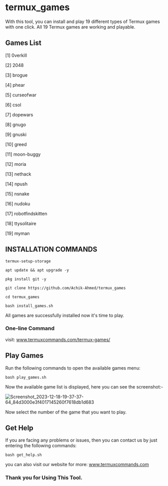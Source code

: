 # termux_games
With this tool, you can install and play 19 different types of Termux games with one click. All 19 Termux games are working and playable.
## Games List 
[1] 0verkill

[2] 2048

[3] brogue

[4] phear

[5] curseofwar

[6] csol

[7] dopewars

[8] gnugo

[9] gnuski

[10] greed

[11] moon-buggy

[12] moria

[13] nethack

[14] npush

[15] nsnake

[16] nudoku

[17] robotfindskitten

[18] ttysolitaire

[19] myman

## INSTALLATION COMMANDS
```
termux-setup-storage
```
```
apt update && apt upgrade -y
```
```
pkg install git -y
```
```
git clone https://github.com/Achik-Ahmed/termux_games
```
```
cd termux_games
```
```
bash install_games.sh
```
All games are successfully installed now it's time to play.
### One-line Command
visit: www.termuxcommands.com/termux-games/
## Play Games
Run the following commands to open the available games menu:
```
bash play_games.sh
```
Now the available game list is displayed, here you can see the screenshot:-

![Screenshot_2023-12-18-19-37-37-64_84d3000e3f4017145260f7618db1d683](https://github.com/Achik-Ahmed/termux_games/assets/153425431/7e14c975-81cb-43df-be6f-beab54aba1aa)

Now select the number of the game that you want to play.
## Get Help
If you are facing any problems or issues, then you can contact us by just entering the following commands:
```
bash get_help.sh
```
you can also visit our website for more: <a href="https://www.termuxcommands.com">www.termuxcommands.com</a>
### Thank you for Using This Tool.

